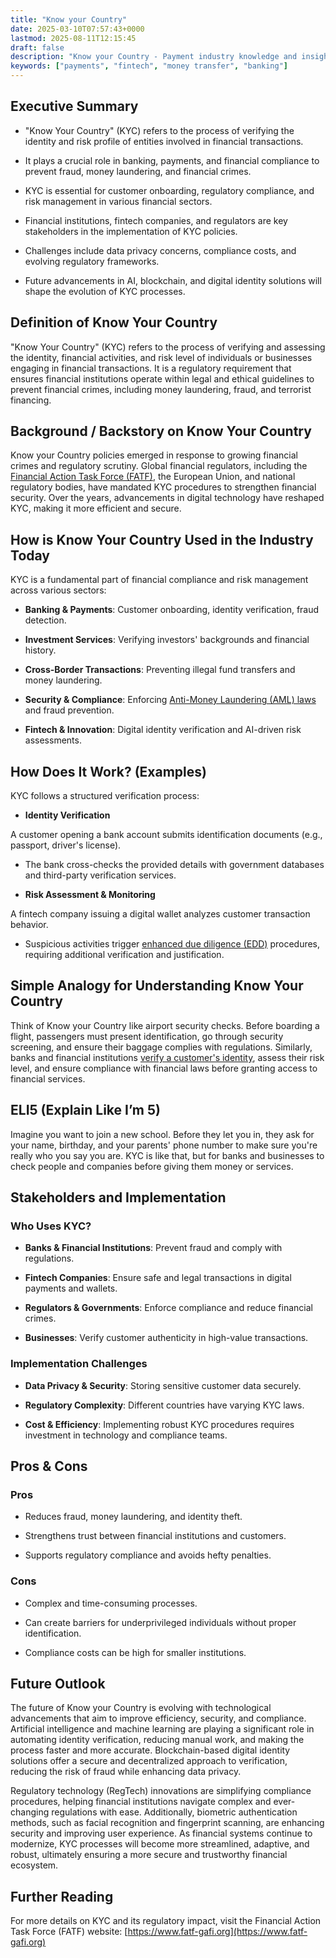 ```yaml
---
title: "Know your Country"
date: 2025-03-10T07:57:43+0000
lastmod: 2025-08-11T12:15:45
draft: false
description: "Know your Country - Payment industry knowledge and insights"
keywords: ["payments", "fintech", "money transfer", "banking"]
---
```


## Executive Summary

- "Know Your Country" (KYC) refers to the process of verifying the identity and risk profile of entities involved in financial transactions.

- It plays a crucial role in banking, payments, and financial compliance to prevent fraud, money laundering, and financial crimes.

- KYC is essential for customer onboarding, regulatory compliance, and risk management in various financial sectors.

- Financial institutions, fintech companies, and regulators are key stakeholders in the implementation of KYC policies.

- Challenges include data privacy concerns, compliance costs, and evolving regulatory frameworks.

- Future advancements in AI, blockchain, and digital identity solutions will shape the evolution of KYC processes.

## Definition of Know Your Country

"Know Your Country" (KYC) refers to the process of verifying and assessing the identity, financial activities, and risk level of individuals or businesses engaging in financial transactions. It is a regulatory requirement that ensures financial institutions operate within legal and ethical guidelines to prevent financial crimes, including money laundering, fraud, and terrorist financing.

## Background / Backstory on Know Your Country

Know your Country policies emerged in response to growing financial crimes and regulatory scrutiny. Global financial regulators, including the [Financial Action Task Force (FATF)](https://faisalkhanllc.xyz/resources/payments-wiki/f/fatf/), the European Union, and national regulatory bodies, have mandated KYC procedures to strengthen financial security. Over the years, advancements in digital technology have reshaped KYC, making it more efficient and secure.

## How is Know Your Country Used in the Industry Today

KYC is a fundamental part of financial compliance and risk management across various sectors:

- **Banking & Payments**: Customer onboarding, identity verification, fraud detection.

- **Investment Services**: Verifying investors' backgrounds and financial history.

- **Cross-Border Transactions**: Preventing illegal fund transfers and money laundering.

- **Security & Compliance**: Enforcing [Anti-Money Laundering (AML) laws](https://faisalkhanllc.xyz/resources/payments-wiki/a/aml-law/) and fraud prevention.

- **Fintech & Innovation**: Digital identity verification and AI-driven risk assessments.

## How Does It Work? (Examples)

KYC follows a structured verification process:

- **Identity Verification**

A customer opening a bank account submits identification documents (e.g., passport, driver's license).

- The bank cross-checks the provided details with government databases and third-party verification services.

- **Risk Assessment & Monitoring**

A fintech company issuing a digital wallet analyzes customer transaction behavior.

- Suspicious activities trigger [enhanced due diligence (EDD)](https://faisalkhanllc.xyz/resources/payments-wiki/e/enhanced-due-diligence-edd/) procedures, requiring additional verification and justification.

## Simple Analogy for Understanding Know Your Country

Think of Know your Country like airport security checks. Before boarding a flight, passengers must present identification, go through security screening, and ensure their baggage complies with regulations. Similarly, banks and financial institutions [verify a customer's identity](https://faisalkhanllc.xyz/resources/payments-wiki/i/identity-verification-idv/), assess their risk level, and ensure compliance with financial laws before granting access to financial services.

## ELI5 (Explain Like I’m 5)

Imagine you want to join a new school. Before they let you in, they ask for your name, birthday, and your parents' phone number to make sure you're really who you say you are. KYC is like that, but for banks and businesses to check people and companies before giving them money or services.

## Stakeholders and Implementation

### Who Uses KYC?

- **Banks & Financial Institutions**: Prevent fraud and comply with regulations.

- **Fintech Companies**: Ensure safe and legal transactions in digital payments and wallets.

- **Regulators & Governments**: Enforce compliance and reduce financial crimes.

- **Businesses**: Verify customer authenticity in high-value transactions.

### Implementation Challenges

- **Data Privacy & Security**: Storing sensitive customer data securely.

- **Regulatory Complexity**: Different countries have varying KYC laws.

- **Cost & Efficiency**: Implementing robust KYC procedures requires investment in technology and compliance teams.

## Pros & Cons

### Pros

- Reduces fraud, money laundering, and identity theft.

- Strengthens trust between financial institutions and customers.

- Supports regulatory compliance and avoids hefty penalties.

### Cons

- Complex and time-consuming processes.

- Can create barriers for underprivileged individuals without proper identification.

- Compliance costs can be high for smaller institutions.

## Future Outlook

The future of Know your Country is evolving with technological advancements that aim to improve efficiency, security, and compliance. Artificial intelligence and machine learning are playing a significant role in automating identity verification, reducing manual work, and making the process faster and more accurate. Blockchain-based digital identity solutions offer a secure and decentralized approach to verification, reducing the risk of fraud while enhancing data privacy.

Regulatory technology (RegTech) innovations are simplifying compliance procedures, helping financial institutions navigate complex and ever-changing regulations with ease. Additionally, biometric authentication methods, such as facial recognition and fingerprint scanning, are enhancing security and improving user experience. As financial systems continue to modernize, KYC processes will become more streamlined, adaptive, and robust, ultimately ensuring a more secure and trustworthy financial ecosystem.

## Further Reading

For more details on KYC and its regulatory impact, visit the Financial Action Task Force (FATF) website: [](https://www.fatf-gafi.org/)[https://www.fatf-gafi.org](https://www.fatf-gafi.org)

##